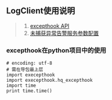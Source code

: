 ## LogClient使用说明

> 1. [excepthook API](/docs/v1/log.md)
> 1. [未捕获异常告警服务参数配置](/docs/v1/fluentd-config.md)

### excepthook在python项目中的使用

```
# encoding: utf-8
# 需在导包最上层
import execepthook
import execepthook.hq_excepthook
import time
print time.time()

```